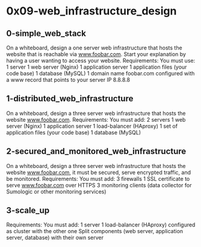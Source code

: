 # 0x09-web_infrastructure_design
## 0-simple_web_stack
On a whiteboard, design a one server web infrastructure that hosts the website that is reachable via www.foobar.com. Start your explanation by having a user wanting to access your website.
Requirements:
You must use:
1 server
1 web server (Nginx)
1 application server
1 application files (your code base)
1 database (MySQL)
1 domain name foobar.com configured with a www record that points to your server IP 8.8.8.8
## 1-distributed_web_infrastructure
On a whiteboard, design a three server web infrastructure that hosts the website www.foobar.com.
Requirements:
You must add:
2 servers
1 web server (Nginx)
1 application server
1 load-balancer (HAproxy)
1 set of application files (your code base)
1 database (MySQL)
## 2-secured_and_monitored_web_infrastructure
On a whiteboard, design a three server web infrastructure that hosts the website www.foobar.com, it must be secured, serve encrypted traffic, and be monitored.
Requirements:
You must add:
3 firewalls
1 SSL certificate to serve www.foobar.com over HTTPS
3 monitoring clients (data collector for Sumologic or other monitoring services)
## 3-scale_up
Requirements:
You must add:
1 server
1 load-balancer (HAproxy) configured as cluster with the other one
Split components (web server, application server, database) with their own server
